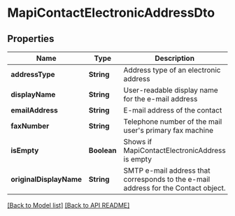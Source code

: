 
# MapiContactElectronicAddressDto
## Properties
Name | Type | Description | Notes
------------ | ------------- | ------------- | -------------
**addressType** | **String** | Address type of an electronic address |  [optional]
**displayName** | **String** | User-readable display name for the e-mail address |  [optional]
**emailAddress** | **String** | E-mail address of the contact |  [optional]
**faxNumber** | **String** | Telephone number of the mail user&#39;s primary fax machine |  [optional]
**isEmpty** | **Boolean** | Shows if MapiContactElectronicAddress is empty | 
**originalDisplayName** | **String** | SMTP e-mail address that corresponds to the e-mail address for the Contact object. |  [optional]




[[Back to Model list]](Models.md) [[Back to API README]](README.md)

